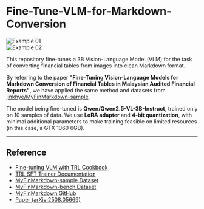 # Fine-Tune-VLM-for-Markdown-Conversion

![Example 01](Fine-Tune-VLM-for-Markdown-Conversion/output/01/input.jpg)  
![Example 02](Fine-Tune-VLM-for-Markdown-Conversion/output/02/input.jpg)

This repository fine-tunes a 3B Vision-Language Model (VLM) for the task of converting financial tables from images into clean Markdown format.  

By referring to the paper **"Fine-Tuning Vision-Language Models for Markdown Conversion of Financial Tables in Malaysian Audited Financial Reports"**, we have applied the same method and datasets from [jinkhye/MyFinMarkdown-sample](https://huggingface.co/datasets/jinkhye/MyFinMarkdown-sample).  

The model being fine-tuned is **Qwen/Qwen2.5-VL-3B-Instruct**, trained only on 10 samples of data. We use **LoRA adapter** and **4-bit quantization**, with minimal additional parameters to make training feasible on limited resources (in this case, a GTX 1060 6GB).  

---

## Reference

- [Fine-tuning VLM with TRL Cookbook](https://huggingface.co/learn/cookbook/en/fine_tuning_vlm_trl)  
- [TRL SFT Trainer Documentation](https://huggingface.co/docs/trl/en/sft_trainer)  
- [MyFinMarkdown-sample Dataset](https://huggingface.co/datasets/jinkhye/MyFinMarkdown-sample)  
- [MyFinMarkdown-bench Dataset](https://huggingface.co/datasets/jinkhye/MyFinMarkdown-bench)  
- [MyFinMarkdown GitHub](https://github.com/jinkhye/MyFinMarkdown)  
- [Paper (arXiv:2508.05669)](https://arxiv.org/pdf/2508.05669)  
